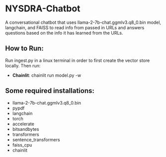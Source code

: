 # NYSDRA-Chatbot
A conversational chatbot that uses llama-2-7b-chat.ggmlv3.q8_0.bin model, langchain, and FAISS to read info from passed in URLs and answers questions based on the info it has learned from the URLs.

## How to Run:
Run ingest.py in a linux terminal in order to first create the vector store locally. Then run:
+ **Chainlit**: chainlit run model.py -w
## Some required installations:
+ llama-2-7b-chat.ggmlv3.q8_0.bin
+ pypdf
+ langchain
+ torch
+ accelerate
+ bitsandbytes
+ transformers
+ sentence_transformers
+ faiss_cpu
+ chainlit